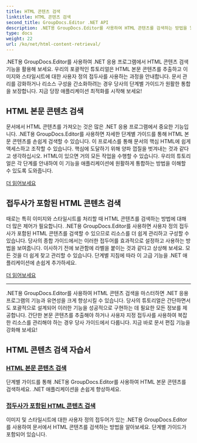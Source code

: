 ```yaml
---
title: HTML 콘텐츠 검색
linktitle: HTML 콘텐츠 검색
second_title: GroupDocs.Editor .NET API
description: .NET용 GroupDocs.Editor를 사용하여 HTML 콘텐츠를 검색하는 방법을 알아보세요. 본문 콘텐츠 및 사용자 정의 접두사를 검색하기 위한 단계별 가이드가 포함되어 있습니다.
type: docs
weight: 22
url: /ko/net/html-content-retrieval/
---
```

.NET용 GroupDocs.Editor를 사용하여 .NET 응용 프로그램에서 HTML 콘텐츠 검색 기능을 활용해 보세요. 우리의 포괄적인 튜토리얼은 HTML 본문 콘텐츠를 추출하고 이미지와 스타일시트에 대한 사용자 정의 접두사를 사용하는 과정을 안내합니다. 문서 관리를 강화하거나 리소스 구성을 간소화하려는 경우 당사의 단계별 가이드가 원활한 통합을 보장합니다. 지금 당장 애플리케이션 최적화를 시작해 보세요!

## HTML 본문 콘텐츠 검색

문서에서 HTML 콘텐츠를 가져오는 것은 많은 .NET 응용 프로그램에서 중요한 기능입니다. .NET용 GroupDocs.Editor를 사용하면 자세한 단계별 가이드를 통해 HTML 본문 콘텐츠를 손쉽게 검색할 수 있습니다. 이 프로세스를 통해 문서의 핵심 HTML에 쉽게 액세스하고 조작할 수 있습니다. 핵심에 도달하기 위해 양파 껍질을 벗겨내는 것과 같다고 생각하십시오. HTML이 있으면 거의 모든 작업을 수행할 수 있습니다. 우리의 튜토리얼은 각 단계를 안내하여 이 기능을 애플리케이션에 원활하게 통합하는 방법을 이해할 수 있도록 도와줍니다.

[더 읽어보세요](./retrieve-html-body-content/)

## 접두사가 포함된 HTML 콘텐츠 검색

때로는 특히 이미지와 스타일시트를 처리할 때 HTML 콘텐츠를 검색하는 방법에 대해 더 많은 제어가 필요합니다. .NET용 GroupDocs.Editor를 사용하면 사용자 정의 접두사가 포함된 HTML 콘텐츠를 검색할 수 있으므로 리소스를 더 쉽게 관리하고 구성할 수 있습니다. 당사의 종합 가이드에서는 이러한 접두어를 효과적으로 설정하고 사용하는 방법을 보여줍니다. 이사하기 전에 보관함에 라벨을 붙이는 것과 같다고 상상해 보세요. 모든 것을 더 쉽게 찾고 관리할 수 있습니다. 단계별 지침에 따라 이 고급 기능을 .NET 애플리케이션에 손쉽게 추가하세요.

[더 읽어보세요](./retrieve-html-content-with-prefix/)

---

.NET용 GroupDocs.Editor를 사용하여 HTML 콘텐츠 검색을 마스터하면 .NET 응용 프로그램의 기능과 유연성을 크게 향상시킬 수 있습니다. 당사의 튜토리얼은 간단하면서도 포괄적으로 설계되어 이러한 기능을 성공적으로 구현하는 데 필요한 모든 정보를 제공합니다. 간단한 본문 콘텐츠를 추출해야 하거나 사용자 지정 접두사를 사용하여 복잡한 리소스를 관리해야 하는 경우 당사 가이드에서 다룹니다. 지금 바로 문서 편집 기능을 강화해 보세요!
## HTML 콘텐츠 검색 자습서
### [HTML 본문 콘텐츠 검색](./retrieve-html-body-content/)
단계별 가이드를 통해 .NET용 GroupDocs.Editor를 사용하여 HTML 본문 콘텐츠를 검색하세요. .NET 애플리케이션을 손쉽게 향상하세요.
### [접두사가 포함된 HTML 콘텐츠 검색](./retrieve-html-content-with-prefix/)
이미지 및 스타일시트에 대한 사용자 정의 접두어가 있는 .NET용 GroupDocs.Editor를 사용하여 문서에서 HTML 콘텐츠를 검색하는 방법을 알아보세요. 단계별 가이드가 포함되어 있습니다.